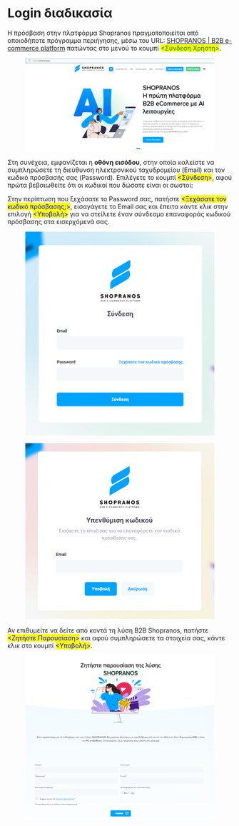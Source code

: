 # Login διαδικασία

Η πρόσβαση στην πλατφόρμα Shopranos πραγματοποιείται από οποιοδήποτε πρόγραμμα περιήγησης, μέσω του URL: [SHOPRANOS | B2B e-commerce platform](https://shopranos.gr/) πατώντας στο μενού το κουμπί <mark style="color:green;"><Σύνδεση Χρήστη></mark>.

<figure><img src="../../.gitbook/assets/ScreenHunter 351.png" alt=""><figcaption></figcaption></figure>

Στη συνέχεια, εμφανίζεται η **οθόνη εισόδου**, στην οποία καλείστε να συμπληρώσετε τη διεύθυνση ηλεκτρονικού ταχυδρομείου (Email) και τον κωδικό πρόσβασής σας (Password). Επιλέγετε το κουμπί <mark style="color:blue;"><Σύνδεση></mark>, αφού πρώτα βεβαιωθείτε ότι οι κωδικοί που δώσατε είναι οι σωστοί:

Στην περίπτωση που ξεχάσατε το Password σας, πατήστε <mark style="color:blue;"><Ξεχάσατε τον κωδικό πρόσβασης;></mark>, εισαγάγετε το Email σας και έπειτα κάντε κλικ στην επιλογή <mark style="color:blue;"><Υποβολή></mark> για να στείλετε έναν σύνδεσμο επαναφοράς κωδικού πρόσβασης στα εισερχόμενά σας.

<div>

<figure><img src="../../.gitbook/assets/ScreenHunter 02.png" alt=""><figcaption></figcaption></figure>

 

<figure><img src="../../.gitbook/assets/ScreenHunter 03.png" alt="" width="477"><figcaption></figcaption></figure>

</div>



Αν επιθυμείτε να δείτε από κοντά τη λύση B2B Shopranos, πατήστε <mark style="color:blue;"><Ζητήστε Παρουσίαση></mark> και αφού συμπληρώσετε τα στοιχεία σας, κάντε κλικ στο κουμπί <mark style="color:blue;"><Υποβολή></mark>.

<figure><img src="../../.gitbook/assets/ScreenHunter 348.png" alt=""><figcaption></figcaption></figure>
